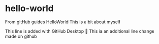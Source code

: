 # hello-world
From gitHub guides  HelloWorld 
This is a bit about myself

This line is added with GitHub Desktop :tada:
This ia an additional line change made on github 
